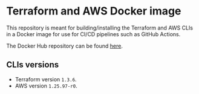 # Terraform and AWS Docker image

This repository is meant for building/installing the Terraform and AWS CLIs in a Docker image for use for CI/CD pipelines such as GitHub Actions.

The Docker Hub repository can be found [here](https://hub.docker.com/r/waldoibarra/terraform-aws).

## CLIs versions

- Terraform version `1.3.6`.
- AWS version `1.25.97-r0`.
